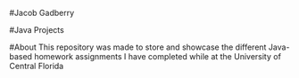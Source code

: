 #Jacob Gadberry

#Java Projects

#About
This repository was made to store and showcase the different Java-based homework assignments I have completed while at the University of Central Florida
